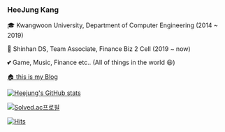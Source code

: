 ### HeeJung Kang

&#127891; Kwangwoon University, Department of Computer Engineering (2014 ~ 2019)

&#128188; Shinhan DS, Team Associate, Finance Biz 2 Cell (2019 ~ now)

&#128149; Game, Music, Finance etc.. (All of things in the world &#128518;)

[🏠 this is my Blog](https://tentasys.github.io/)


[![Heejung's GitHub stats](https://github-readme-stats.vercel.app/api?username=tentasys&theme=onedark)](https://github.com/anuraghazra/github-readme-stats)

[![Solved.ac프로필](http://mazassumnida.wtf/api/v2/generate_badge?boj=tentasys)](https://solved.ac/tentasys)



  <div>
	
  [![Hits](https://hits.seeyoufarm.com/api/count/incr/badge.svg?url=https%3A%2F%2Fgithub.com%2Ftentasys&count_bg=%23ECD4D4&title_bg=%23FFC7C7&icon=&icon_color=%23E7E7E7&title=hits&edge_flat=false)](https://hits.seeyoufarm.com)
	
  </div>
